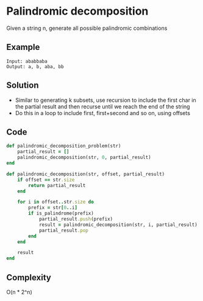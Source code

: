 # Palindromic decomposition
Given a string n, generate all possible palindromic combinations

## Example
```
Input: ababbaba
Output: a, b, aba, bb
```

## Solution
- Similar to generating k subsets, use recursion to include the first char in the partial result
  and then recurse until we reach the end of the string
- Do this in a loop to include first, first+second and so on, using offsets

## Code
```ruby
def palindromic_decomposition_problem(str)
    partial_result = []
    palindromic_decomposition(str, 0, partial_result)
end

def palindromic_decomposition(str, offset, partial_result)
    if offset == str.size
        return partial_result
    end

    for i in offset..str.size do
        prefix = str[0..i]
        if is_palindrome(prefix)
            partial_result.push(prefix)
            result = palindromic_decomposition(str, i, partial_result)
            partial_result.pop
        end
    end

    result
end
```

## Complexity
O(n * 2^n)

